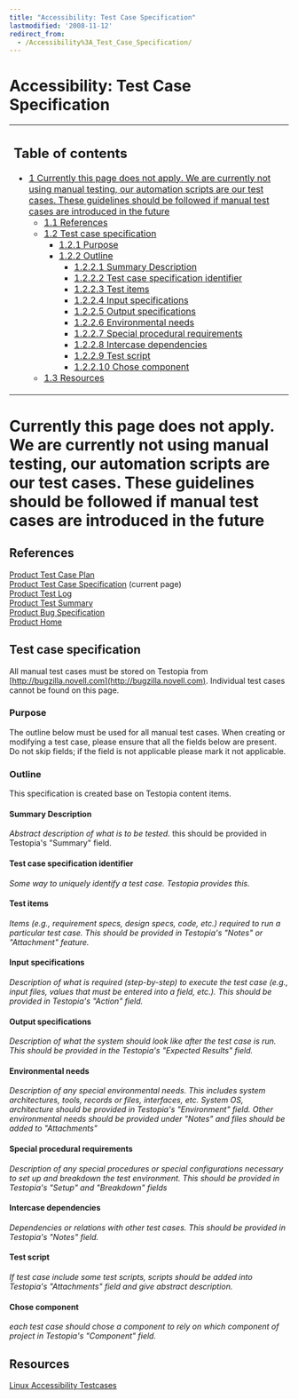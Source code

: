 ```yaml
---
title: "Accessibility: Test Case Specification"
lastmodified: '2008-11-12'
redirect_from:
  - /Accessibility%3A_Test_Case_Specification/
---
```


Accessibility: Test Case Specification
======================================

<table>
<col width="100%" />
<tbody>
<tr class="odd">
<td align="left"><h2>Table of contents</h2>
<ul>
<li><a href="#currently-this-page-does-not-apply-we-are-currently-not-using-manual-testing-our-automation-scripts-are-our-test-cases-these-guidelines-should-be-followed-if-manual-test-cases-are-introduced-in-the-future">1 Currently this page does not apply. We are currently not using manual testing, our automation scripts are our test cases. These guidelines should be followed if manual test cases are introduced in the future</a>
<ul>
<li><a href="#references">1.1 References</a></li>
<li><a href="#test-case-specification">1.2 Test case specification</a>
<ul>
<li><a href="#purpose">1.2.1 Purpose</a></li>
<li><a href="#outline">1.2.2 Outline</a>
<ul>
<li><a href="#summary-description">1.2.2.1 Summary Description</a></li>
<li><a href="#test-case-specification-identifier">1.2.2.2 Test case specification identifier</a></li>
<li><a href="#test-items">1.2.2.3 Test items</a></li>
<li><a href="#input-specifications">1.2.2.4 Input specifications</a></li>
<li><a href="#output-specifications">1.2.2.5 Output specifications</a></li>
<li><a href="#environmental-needs">1.2.2.6 Environmental needs</a></li>
<li><a href="#special-procedural-requirements">1.2.2.7 Special procedural requirements</a></li>
<li><a href="#intercase-dependencies">1.2.2.8 Intercase dependencies</a></li>
<li><a href="#test-script">1.2.2.9 Test script</a></li>
<li><a href="#chose-component">1.2.2.10 Chose component</a></li>
</ul></li>
</ul></li>
<li><a href="#resources">1.3 Resources</a></li>
</ul></li>
</ul></td>
</tr>
</tbody>
</table>

Currently this page does not apply. We are currently not using manual testing, our automation scripts are our test cases. These guidelines should be followed if manual test cases are introduced in the future
===============================================================================================================================================================================================================

References
----------

[Product Test Case Plan](/Accessibility:_Test_Plan)<br/>
 [Product Test Case Specification](/Accessibility:_Test_Case_Specification) (current page)<br/>
 [Product Test Log](/Accessibility:_Test_Log)<br/>
 [Product Test Summary](/Accessibility:_Test_Summary)<br/>
 [Product Bug Specification](/Accessibility:_Bug_Specification)<br/>
 [Product Home](/Accessibility)

Test case specification
-----------------------

All manual test cases must be stored on Testopia from [http://bugzilla.novell.com](http://bugzilla.novell.com). Individual test cases cannot be found on this page.

### Purpose

The outline below must be used for all manual test cases. When creating or modifying a test case, please ensure that all the fields below are present. Do not skip fields; if the field is not applicable please mark it not applicable.

### Outline

This specification is created base on Testopia content items.

#### Summary Description

*Abstract description of what is to be tested.* this should be provided in Testopia's "Summary" field.

#### Test case specification identifier

*Some way to uniquely identify a test case. Testopia provides this.*

#### Test items

*Items (e.g., requirement specs, design specs, code, etc.) required to run a particular test case. This should be provided in Testopia's "Notes" or "Attachment" feature.*

#### Input specifications

*Description of what is required (step-by-step) to execute the test case (e.g., input files, values that must be entered into a field, etc.). This should be provided in Testopia's "Action" field.*

#### Output specifications

*Description of what the system should look like after the test case is run. This should be provided in the Testopia's "Expected Results" field.*

#### Environmental needs

*Description of any special environmental needs. This includes system architectures, tools, records or files, interfaces, etc. System OS, architecture should be provided in Testopia's "Environment" field. Other environmental needs should be provided under "Notes" and files should be added to "Attachments"*

#### Special procedural requirements

*Description of any special procedures or special configurations necessary to set up and breakdown the test environment. This should be provided in Testopia's "Setup" and "Breakdown" fields*

#### Intercase dependencies

*Dependencies or relations with other test cases. This should be provided in Testopia's "Notes" field.*

#### Test script

*If test case include some test scripts, scripts should be added into Testopia's "Attachments" field and give abstract description.*

#### Chose component

*each test case should chose a component to rely on which component of project in Testopia's "Component" field.*

Resources
---------

[Linux Accessibility Testcases](http://developer.gnome.org/projects/gap/testing/IBM-testing-guide/)

